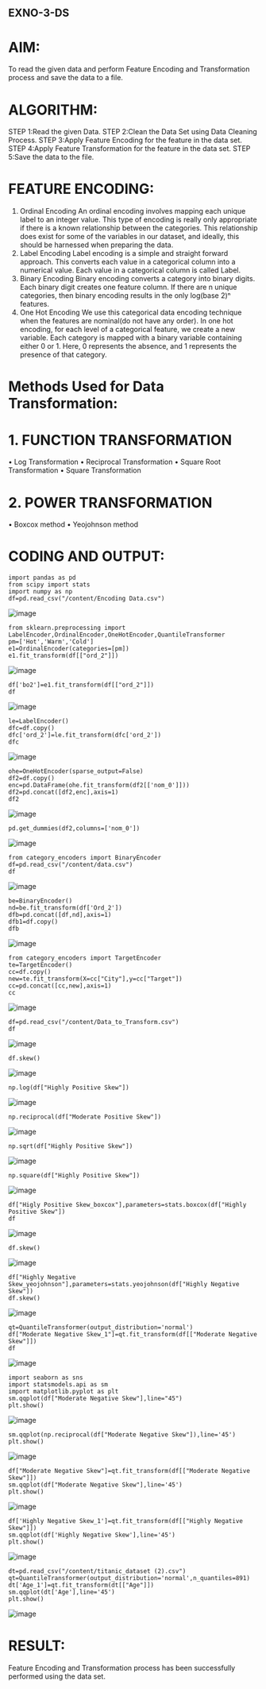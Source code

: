 ## EXNO-3-DS

# AIM:
To read the given data and perform Feature Encoding and Transformation process and save the data to a file.

# ALGORITHM:
STEP 1:Read the given Data.
STEP 2:Clean the Data Set using Data Cleaning Process.
STEP 3:Apply Feature Encoding for the feature in the data set.
STEP 4:Apply Feature Transformation for the feature in the data set.
STEP 5:Save the data to the file.

# FEATURE ENCODING:
1. Ordinal Encoding
An ordinal encoding involves mapping each unique label to an integer value. This type of encoding is really only appropriate if there is a known relationship between the categories. This relationship does exist for some of the variables in our dataset, and ideally, this should be harnessed when preparing the data.
2. Label Encoding
Label encoding is a simple and straight forward approach. This converts each value in a categorical column into a numerical value. Each value in a categorical column is called Label.
3. Binary Encoding
Binary encoding converts a category into binary digits. Each binary digit creates one feature column. If there are n unique categories, then binary encoding results in the only log(base 2)ⁿ features.
4. One Hot Encoding
We use this categorical data encoding technique when the features are nominal(do not have any order). In one hot encoding, for each level of a categorical feature, we create a new variable. Each category is mapped with a binary variable containing either 0 or 1. Here, 0 represents the absence, and 1 represents the presence of that category.

# Methods Used for Data Transformation:
  # 1. FUNCTION TRANSFORMATION
• Log Transformation
• Reciprocal Transformation
• Square Root Transformation
• Square Transformation
  # 2. POWER TRANSFORMATION
• Boxcox method
• Yeojohnson method

# CODING AND OUTPUT:
```
import pandas as pd
from scipy import stats
import numpy as np
df=pd.read_csv("/content/Encoding Data.csv")
```
![image](https://github.com/user-attachments/assets/df9d0b40-c715-4fb6-ab74-185c4beb43d5)
```
from sklearn.preprocessing import LabelEncoder,OrdinalEncoder,OneHotEncoder,QuantileTransformer
pm=['Hot','Warm','Cold']
e1=OrdinalEncoder(categories=[pm])
e1.fit_transform(df[["ord_2"]])
```
![image](https://github.com/user-attachments/assets/acd9000f-5fe3-4f4e-9f54-477f29e70571)
```
df['bo2']=e1.fit_transform(df[["ord_2"]])
df
```
![image](https://github.com/user-attachments/assets/fe783c8d-67ba-4a96-a4da-564c5c864d46)
```
le=LabelEncoder()
dfc=df.copy()
dfc['ord_2']=le.fit_transform(dfc['ord_2'])
dfc
```
![image](https://github.com/user-attachments/assets/6b209f85-b375-4657-9f4b-62b6316eb9e3)
```
ohe=OneHotEncoder(sparse_output=False)
df2=df.copy()
enc=pd.DataFrame(ohe.fit_transform(df2[['nom_0']]))
df2=pd.concat([df2,enc],axis=1)
df2
```
![image](https://github.com/user-attachments/assets/e86f81ab-fd86-4710-b7da-489c0dbbf1e5)
```
pd.get_dummies(df2,columns=['nom_0'])
```
![image](https://github.com/user-attachments/assets/b9c19ed7-ca12-4002-91d9-4d63236a42ef)
```
from category_encoders import BinaryEncoder
df=pd.read_csv("/content/data.csv")
df
```
![image](https://github.com/user-attachments/assets/9dbe2037-e654-4349-b810-0eb44dad8e29)
```
be=BinaryEncoder()
nd=be.fit_transform(df['Ord_2'])
dfb=pd.concat([df,nd],axis=1)
dfb1=df.copy()
dfb
```
![image](https://github.com/user-attachments/assets/3ec753ba-2e5a-4ed9-a616-011fcef8353b)
```
from category_encoders import TargetEncoder
te=TargetEncoder()
cc=df.copy()
new=te.fit_transform(X=cc["City"],y=cc["Target"])
cc=pd.concat([cc,new],axis=1)
cc
```
![image](https://github.com/user-attachments/assets/9deccee8-5baa-49e2-a95e-a8b7de9fc6fc)
```
df=pd.read_csv("/content/Data_to_Transform.csv")
df
```
![image](https://github.com/user-attachments/assets/d4e14f36-a612-4d93-8a2a-80e46e44d016)
```
df.skew()
```
![image](https://github.com/user-attachments/assets/19ac1487-d792-4f71-8084-ab120c7ae274)
```
np.log(df["Highly Positive Skew"])
```
![image](https://github.com/user-attachments/assets/136bdb46-6ada-442d-b45f-7c10bf167bfa)
```
np.reciprocal(df["Moderate Positive Skew"])
```
![image](https://github.com/user-attachments/assets/d8c6eb9c-a532-4a35-920c-6daed2cf4805)
```
np.sqrt(df["Highly Positive Skew"])
```
![image](https://github.com/user-attachments/assets/0277e146-daa9-4244-acd3-c33aa7377554)
```
np.square(df["Highly Positive Skew"])
```
![image](https://github.com/user-attachments/assets/02b591c0-c329-40ec-aa81-a0362ec53c4c)
```
df["Higly Positive Skew_boxcox"],parameters=stats.boxcox(df["Highly Positive Skew"])
df
```
![image](https://github.com/user-attachments/assets/3eaaa4ad-4d73-449c-a3c7-0a6daab5c385)
```
df.skew()
```
![image](https://github.com/user-attachments/assets/e39fee6e-f961-4e62-aeb9-5cc157af0b4d)
```
df["Highly Negative Skew_yeojohnson"],parameters=stats.yeojohnson(df["Highly Negative Skew"])
df.skew()
```
![image](https://github.com/user-attachments/assets/787018f9-42d1-4fd2-9c44-c15f742631e5)
```
qt=QuantileTransformer(output_distribution='normal')
df["Moderate Negative Skew_1"]=qt.fit_transform(df[["Moderate Negative Skew"]])
df
```
![image](https://github.com/user-attachments/assets/668985d4-12ea-49b9-8b6b-d4a263670fca)
```
import seaborn as sns
import statsmodels.api as sm
import matplotlib.pyplot as plt
sm.qqplot(df["Moderate Negative Skew"],line="45")
plt.show()
```
![image](https://github.com/user-attachments/assets/bc1d814d-9237-4f4e-9880-374c93d1a7c3)
```
sm.qqplot(np.reciprocal(df["Moderate Negative Skew"]),line='45')
plt.show()
```
![image](https://github.com/user-attachments/assets/d53bd274-892c-41bd-9a10-608d2658f90a)
```
df["Moderate Negative Skew"]=qt.fit_transform(df[["Moderate Negative Skew"]])
sm.qqplot(df["Moderate Negative Skew"],line='45')
plt.show()
```
![image](https://github.com/user-attachments/assets/0389490e-eba2-4926-ad64-dccdb1105288)
```
df['Highly Negative Skew_1']=qt.fit_transform(df[["Highly Negative Skew"]])
sm.qqplot(df['Highly Negative Skew'],line='45')
plt.show()  
```
![image](https://github.com/user-attachments/assets/dd661e98-2d9c-4c0e-9881-ef499c968839)
```
dt=pd.read_csv("/content/titanic_dataset (2).csv")
qt=QuantileTransformer(output_distribution='normal',n_quantiles=891)
dt['Age_1']=qt.fit_transform(dt[["Age"]])
sm.qqplot(dt['Age'],line='45')
plt.show()
```
![image](https://github.com/user-attachments/assets/8b9d160f-d4e7-426e-a37e-926c7f4b2b41)
# RESULT:
Feature Encoding and Transformation process has been successfully performed using the data set.
       
